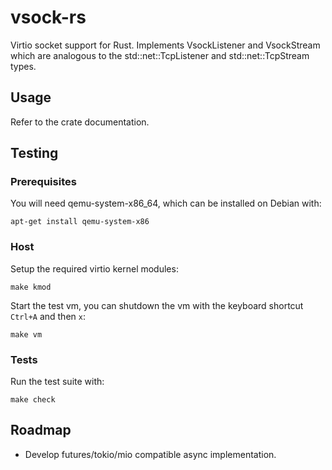 # vsock-rs

Virtio socket support for Rust. Implements VsockListener and VsockStream
which are analogous to the std::net::TcpListener and std::net::TcpStream types. 

## Usage

Refer to the crate documentation.

## Testing

### Prerequisites

You will need qemu-system-x86_64, which can be installed on Debian with:

```
apt-get install qemu-system-x86
```

### Host

Setup the required virtio kernel modules:

```
make kmod
```

Start the test vm, you can shutdown the vm with the keyboard shortcut ```Ctrl+A``` and then ```x```:

```
make vm
```

### Tests

Run the test suite with:

```
make check
```

## Roadmap

* Develop futures/tokio/mio compatible async implementation.